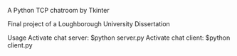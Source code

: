 
A Python TCP chatroom by Tkinter

Final project of a Loughborough University Dissertation

Usage
Activate chat server: $python server.py
Activate chat client: $python client.py

